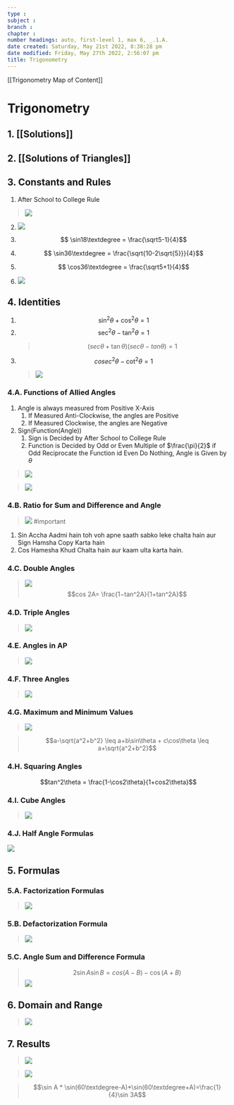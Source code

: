 ```yaml
---
type : 
subject : 
branch :
chapter :
number headings: auto, first-level 1, max 6, _.1.A.
date created: Saturday, May 21st 2022, 8:38:28 pm
date modified: Friday, May 27th 2022, 2:56:07 pm
title: Trigonometry
---
```


[[Trigonometry Map of Content]]

# Trigonometry

## 1. [[Solutions]]

## 2. [[Solutions of Triangles]]

## 3. Constants and Rules

1. After School to College Rule
>![](https://i.imgur.com/XTtkQK8.png)

2. ![](https://i.imgur.com/bEvv4C8.png)

3. $$ \sin18\textdegree = \frac{\sqrt5-1}{4}$$
4. $$ \sin36\textdegree = \frac{\sqrt{10-2\sqrt{5}}}{4}$$
5. $$ \cos36\textdegree = \frac{\sqrt5+1}{4}$$
6. ![](https://i.imgur.com/Nak9rqc.png)

## 4. Identities

1. $$\sin^2\theta+\cos^2\theta = 1$$
1. $$\sec^2\theta-\tan^2\theta = 1$$
	>$$(sec\theta+\tan\theta)(sec\theta-tan\theta)=1$$
2. $$cosec^2\theta-\cot^2\theta = 1$$
	>![](https://i.imgur.com/wZ4zJDi.png)

### 4.A. Functions of Allied Angles

1. Angle is always measured from Positive X-Axis
	1. If Measured Anti-Clockwise, the angles are Positive
	2. If Measured Clockwise, the angles are Negative
2. Sign(Function(Angle))
	1. Sign is Decided by After School to College Rule
	2. Function is Decided by Odd or Even Multiple of $\frac{\pi}{2}$ if Odd Reciprocate the Function id Even Do Nothing, Angle is Given by $\theta$

>![](https://i.imgur.com/OkJehJP.png)

>![](https://i.imgur.com/BJgLyPx.png)

### 4.B. Ratio for Sum and Difference and Angle

>![](https://i.imgur.com/LEsY8n8.png) #important
1. Sin Accha Aadmi hain toh voh apne saath sabko leke chalta hain aur Sign Hamsha Copy Karta hain
2. Cos Hamesha Khud Chalta hain aur kaam ulta karta hain.

### 4.C. Double Angles

>![](https://i.imgur.com/2HVw2Vr.png)
>$$cos 2A= \frac{1−tan^2A}{1+tan^2A}$$

### 4.D. Triple Angles

>![](https://i.imgur.com/WPcHdJi.png)

### 4.E. Angles in AP

>![](https://i.imgur.com/wuveHkk.png)

### 4.F. Three Angles

>![](https://i.imgur.com/KfwHtm0.png)

### 4.G. Maximum and Minimum Values

>![](https://i.imgur.com/fy8wavG.png)

>$$a-\sqrt{a^2+b^2} \leq a+b\sin\theta + c\cos\theta \leq a+\sqrt{a^2+b^2}$$

### 4.H. Squaring Angles

$$tan^2\theta = \frac{1-\cos2\theta}{1+cos2\theta}$$

### 4.I. Cube Angles

>![](https://i.imgur.com/nAwAd87.png)

### 4.J. Half Angle Formulas

![](https://i.imgur.com/BQNGm9H.png)

## 5. Formulas

### 5.A. Factorization Formulas

>![](https://i.imgur.com/jzri8dy.png)

### 5.B. Defactorization Formula

>![](https://i.imgur.com/noKJN8o.png)

### 5.C. Angle Sum and Difference Formula

>$$2\sin A\sin B=cos(A-B)-\cos(A+B)$$
>![](https://i.imgur.com/gDlzkEd.png)

## 6. Domain and Range

>![](https://i.imgur.com/lIq31on.png)

## 7. Results

>![](https://i.imgur.com/l91fMOj.png)

>![](https://i.imgur.com/1KyYHdW.png)

>$$\sin A * \sin(60\textdegree-A)*\sin(60\textdegree+A)=\frac{1}{4}\sin 3A$$
